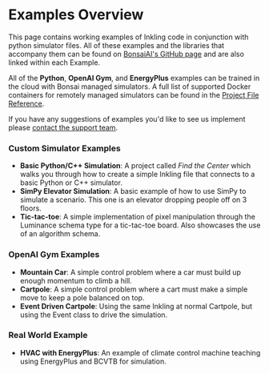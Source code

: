 # Examples Overview

This page contains working examples of Inkling code in conjunction with python simulator files. All of these examples and the libraries that accompany them can be found on [BonsaiAI's GitHub page][1] and are also linked within each Example.

All of the **Python**, **OpenAI Gym**, and **EnergyPlus** examples can be trained in the cloud with Bonsai managed simulators. A full list of supported Docker containers for remotely managed simulators can be found in the [Project File Reference][3].

If you have any suggestions of examples you'd like to see us implement please [contact the support team][2].

### Custom Simulator Examples
* **Basic Python/C++ Simulation**: A project called *Find the Center* which walks you through how to create a simple Inkling file that connects to a basic Python or C++ simulator.
* **SimPy Elevator Simulation**: A basic example of how to use SimPy to simulate a scenario. This one is an elevator dropping people off on 3 floors.
* **Tic-tac-toe**: A simple implementation of pixel manipulation through the Luminance schema type for a tic-tac-toe board. Also showcases the use of an algorithm schema.

### OpenAI Gym Examples
* **Mountain Car**: A simple control problem where a car must build up enough momentum to climb a hill.
* **Cartpole**: A simple control problem where a cart must make a simple move to keep a pole balanced on top.
* **Event Driven Cartpole**: Using the same Inkling at normal Cartpole, but using the Event class to drive the simulation.

### Real World Example
* **HVAC with EnergyPlus**: An example of climate control machine teaching using EnergyPlus and BCVTB for simulation.


[1]: https://github.com/BonsaiAI
[2]: https://bons.ai/contact-us#contact-page-form
[3]: ../references/cli-reference.html#bproj-file
